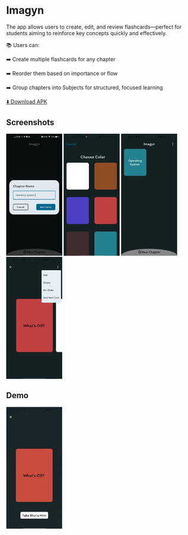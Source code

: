 
# Imagyn

The app allows users to create, edit, and review flashcards—perfect for students aiming to reinforce key concepts quickly and effectively.

📚 Users can: 

 ➡️ Create multiple flashcards for any chapter

 ➡️ Reorder them based on importance or flow

 ➡️ Group chapters into Subjects for structured, focused learning

 [⬇️ Download APK](https://drive.google.com/file/d/1Y8mbD6aCa90vmLkiSKDgljvhTa9iXD4i/view?usp=sharing)



## Screenshots

<p float="left">
<img src="https://github.com/vanshpal122/Imagyn/blob/main/readmeAssests/addChapter.jpg" width="30%" />
<img src="https://github.com/vanshpal122/Imagyn/blob/main/readmeAssests/chooseColorScreen.jpg" width="30%" />
<img src="https://github.com/vanshpal122/Imagyn/blob/main/readmeAssests/homeScreen.jpg" width="30%" />
 <img src="https://github.com/vanshpal122/Imagyn/blob/main/readmeAssests/cardsScreen.jpg" width="30%" />
</p>



## Demo

<img src="https://github.com/vanshpal122/Imagyn/blob/main/readmeAssests/useCase.gif" width="30%"/>

